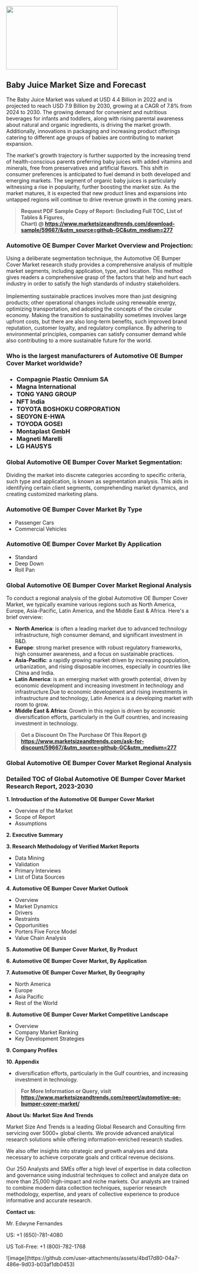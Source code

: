 <p><img class="alignnone size-medium wp-image-20088" src="https://ffe5etoiles.com/wp-content/uploads/2024/12/MST1-300x171.png" alt="" width="300" height="171" /></p><h2>Baby Juice Market Size and Forecast</h2><p>The Baby Juice Market was valued at USD 4.4 Billion in 2022 and is projected to reach USD 7.9 Billion by 2030, growing at a CAGR of 7.8% from 2024 to 2030. The growing demand for convenient and nutritious beverages for infants and toddlers, along with rising parental awareness about natural and organic ingredients, is driving the market growth. Additionally, innovations in packaging and increasing product offerings catering to different age groups of babies are contributing to market expansion.</p><p>The market's growth trajectory is further supported by the increasing trend of health-conscious parents preferring baby juices with added vitamins and minerals, free from preservatives and artificial flavors. This shift in consumer preferences is anticipated to fuel demand in both developed and emerging markets. The segment of organic baby juices is particularly witnessing a rise in popularity, further boosting the market size. As the market matures, it is expected that new product lines and expansions into untapped regions will continue to drive revenue growth in the coming years.</p></p><blockquote id="" class=""><strong>Request PDF Sample Copy of Report: (Including Full TOC, List of Tables &amp; Figures, Chart)&nbsp;@&nbsp;<strong><a href="https://www.marketsizeandtrends.com/download-sample/59667/&utm_source=github-GC&utm_medium=277" target="_blank">https://www.marketsizeandtrends.com/download-sample/59667/&utm_source=github-GC&utm_medium=277</a></strong></strong></blockquote><h3 id="" class="">Automotive OE Bumper Cover Market&nbsp;Overview and Projection:</h3><p id="" class="">Using a deliberate segmentation technique, the Automotive OE Bumper Cover Market research study provides a comprehensive analysis of multiple market segments, including application, type, and location. This method gives readers a comprehensive grasp of the factors that help and hurt each industry in order to satisfy the high standards of industry stakeholders. <br /> <br />Implementing sustainable practices involves more than just designing products; other operational changes include using renewable energy, optimizing transportation, and adopting the concepts of the circular economy. Making the transition to sustainability sometimes involves large upfront costs, but there are also long-term benefits, such improved brand reputation, customer loyalty, and regulatory compliance. By adhering to environmental principles, companies can satisfy consumer demand while also contributing to a more sustainable future for the world.</p><h3 id="" class="">Who is the largest manufacturers of&nbsp;Automotive OE Bumper Cover Market worldwide?</h3><h3 class=""><p><ul><li>Compagnie Plastic Omnium SA </li><li> Magna International </li><li> TONG YANG GROUP </li><li> NFT India </li><li> TOYOTA BOSHOKU CORPORATION </li><li> SEOYON E-HWA </li><li> TOYODA GOSEI </li><li> Montaplast GmbH </li><li> Magneti Marelli </li><li> LG HAUSYS</li></ul></p></h3><h3 id="" class="">Global&nbsp;Automotive OE Bumper Cover Market Segmentation:</h3><p id="" class="">Dividing the market into discrete categories according to specific criteria, such type and application, is known as segmentation analysis. This aids in identifying certain client segments, comprehending market dynamics, and creating customized marketing plans.</p><h3 id="" class="">Automotive OE Bumper Cover Market&nbsp;By Type</h3><p><p><ul><li>Passenger Cars </li><li> Commercial Vehicles</p></li></ul></p></p><h3 id="" class="">Automotive OE Bumper Cover Market&nbsp;By Application</h3><p class=""><p><ul><li>Standard </li><li> Deep Down </li><li> Roll Pan</li></ul></p></p><h3 id="" class="">Global Automotive OE Bumper Cover Market Regional Analysis</h3><p id="" class="">To conduct a regional analysis of the global Automotive OE Bumper Cover Market, we typically examine various regions such as North America, Europe, Asia-Pacific, Latin America, and the Middle East &amp; Africa. Here's a brief overview:</p><ul><li><strong>North America</strong>: is often a leading market due to advanced technology infrastructure, high consumer demand, and significant investment in R&amp;D.</li><li><strong>Europe</strong>: strong market presence with robust regulatory frameworks, high consumer awareness, and a focus on sustainable practices.</li><li><strong>Asia-Pacific</strong>: a rapidly growing market driven by increasing population, urbanization, and rising disposable incomes, especially in countries like China and India.</li><li><strong>Latin America</strong>: is an emerging market with growth potential, driven by economic development and increasing investment in technology and infrastructure.Due to economic development and rising investments in infrastructure and technology, Latin America is a developing market with room to grow.</li><li><strong>Middle East &amp; Africa</strong>: Growth in this region is driven by economic diversification efforts, particularly in the Gulf countries, and increasing investment in technology.</li></ul><blockquote id="" class=""><strong>Get a Discount On The Purchase Of This Report @ <strong><a href="https://www.marketsizeandtrends.com/ask-for-discount/59667/&utm_source=github-GC&utm_medium=277" target="_blank">https://www.marketsizeandtrends.com/ask-for-discount/59667/&utm_source=github-GC&utm_medium=277</a></strong></strong></blockquote><h3 id="" class="">Global Automotive OE Bumper Cover Market Regional Analysis</h3><h3 id="" class="">Detailed TOC of Global Automotive OE Bumper Cover Market Research Report, 2023-2030</h3><p id="" class=""><strong>1. Introduction of the Automotive OE Bumper Cover Market</strong></p><ul><li>Overview of the Market</li><li>Scope of Report</li><li>Assumptions</li></ul><p id="" class=""><strong>2. Executive Summary</strong></p><p id="" class=""><strong>3. Research Methodology of Verified Market Reports</strong></p><ul><li>Data Mining</li><li>Validation</li><li>Primary Interviews</li><li>List of Data Sources</li></ul><p id="" class=""><strong>4. Automotive OE Bumper Cover Market Outlook</strong></p><ul><li>Overview</li><li>Market Dynamics</li><li>Drivers</li><li>Restraints</li><li>Opportunities</li><li>Porters Five Force Model</li><li>Value Chain Analysis</li></ul><p id="" class=""><strong>5. Automotive OE Bumper Cover Market, By Product</strong></p><p id="" class=""><strong>6. Automotive OE Bumper Cover Market, By Application</strong></p><p id="" class=""><strong>7. Automotive OE Bumper Cover Market, By Geography</strong></p><ul><li>North America</li><li>Europe</li><li>Asia Pacific</li><li>Rest of the World</li></ul><p id="" class=""><strong>8. Automotive OE Bumper Cover Market Competitive Landscape</strong></p><ul><li>Overview</li><li>Company Market Ranking</li><li>Key Development Strategies</li></ul><p id="" class=""><strong>9. Company Profiles</strong></p><p id="" class=""><strong>10. Appendix</strong></p><ul><li>diversification efforts, particularly in the Gulf countries, and increasing investment in technology.</li></ul><blockquote id="" class=""><strong>For More Information or Query, visit <strong><strong><a href="https://www.marketsizeandtrends.com/report/automotive-oe-bumper-cover-market/" target="_blank">https://www.marketsizeandtrends.com/report/automotive-oe-bumper-cover-market/</a></strong></strong></strong></blockquote><p id="" class=""><strong>About Us: Market Size And Trends</strong></p><p id="" class="">Market Size And Trends is a leading Global Research and Consulting firm servicing over 5000+ global clients. We provide advanced analytical research solutions while offering information-enriched research studies.</p><p id="" class="">We also offer insights into strategic and growth analyses and data necessary to achieve corporate goals and critical revenue decisions.</p><p id="" class="">Our 250 Analysts and SMEs offer a high level of expertise in data collection and governance using industrial techniques to collect and analyze data on more than 25,000 high-impact and niche markets. Our analysts are trained to combine modern data collection techniques, superior research methodology, expertise, and years of collective experience to produce informative and accurate research.</p><p id="" class=""><strong>Contact us:</strong></p><p id="" class="">Mr. Edwyne Fernandes</p><p id="" class="">US: +1 (650)-781-4080</p><p id="" class="">US Toll-Free: +1 (800)-782-1768</p>
![image](https://github.com/user-attachments/assets/4bd17d80-04a7-486e-9d03-b03af1db0453)
